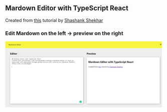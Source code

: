 ## Mardown Editor with TypeScript React
Created from [this](https://dev.to/ashwamegh/creating-a-markdown-editor-in-react-js-typescript-with-deployment-through-github-actions-hfn) tutorial by [Shashank Shekhar](https://dev.to/ashwamegh)

### Edit Mardown on the left &rarr; preview on the right
<img style="width: 500px" src="https://raw.githubusercontent.com/myufa/markdown-editor/master/public/markdown-editor-pic.png"/>